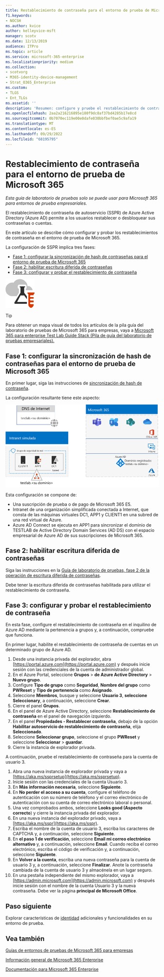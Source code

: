 ```yaml
---
title: Restablecimiento de contraseña para el entorno de prueba de Microsoft 365
f1.keywords:
- NOCSH
ms.author: kvice
author: kelleyvice-msft
manager: scotv
ms.date: 12/13/2019
audience: ITPro
ms.topic: article
ms.service: microsoft-365-enterprise
ms.localizationpriority: medium
ms.collection:
- scotvorg
- M365-identity-device-management
- Strat_O365_Enterprise
ms.custom:
- TLGS
- Ent_TLGs
ms.assetid: ''
description: 'Resumen: configure y pruebe el restablecimiento de contraseña para su entorno de prueba de Microsoft 365.'
ms.openlocfilehash: 2aa2a216216895e180f9dc8af37bd4285b17e8cd
ms.sourcegitcommit: 0b7070ec119e00e0dafe030bbfbef0ae5c9afa19
ms.translationtype: MT
ms.contentlocale: es-ES
ms.lasthandoff: 09/29/2022
ms.locfileid: "68195795"
---
```

# <a name="password-reset-for-your-microsoft-365-test-environment"></a>Restablecimiento de contraseña para el entorno de prueba de Microsoft 365

*Esta guía de laboratorio de pruebas solo se puede usar para Microsoft 365 para entornos de prueba empresariales.*

El restablecimiento de contraseña de autoservicio (SSPR) de Azure Active Directory (Azure AD) permite a los usuarios restablecer o desbloquear sus contraseñas o cuentas.

En este artículo se describe cómo configurar y probar los restablecimientos de contraseña en el entorno de prueba de Microsoft 365.

La configuración de SSPR implica tres fases:
- [Fase 1: configurar la sincronización de hash de contraseñas para el entorno de prueba de Microsoft 365](#phase-1-configure-password-hash-synchronization-for-your-microsoft-365-test-environment)
- [Fase 2: habilitar escritura diferida de contraseñas](#phase-2-enable-password-writeback)
- [Fase 3: configurar y probar el restablecimiento de contraseña](#phase-3-configure-and-test-password-reset)
    
![Guías de laboratorio de prueba para la nube de Microsoft.](../media/m365-enterprise-test-lab-guides/cloud-tlg-icon.png) 
    
> [!TIP]
> Para obtener un mapa visual de todos los artículos de la pila guía del laboratorio de pruebas de Microsoft 365 para empresas, vaya a [Microsoft 365 para enterprise Test Lab Guide Stack (Pila de guía del laboratorio de pruebas empresariales).](../downloads/Microsoft365EnterpriseTLGStack.pdf)

## <a name="phase-1-configure-password-hash-synchronization-for-your-microsoft-365-test-environment"></a>Fase 1: configurar la sincronización de hash de contraseñas para el entorno de prueba de Microsoft 365

En primer lugar, siga las instrucciones de [sincronización de hash de contraseña](password-hash-sync-m365-ent-test-environment.md). 

La configuración resultante tiene este aspecto:
  
![La empresa simulada con el entorno de prueba de sincronización de hash de contraseña.](../media/pass-through-auth-m365-ent-test-environment/Phase1.png)
  
Esta configuración se compone de:
  
- Una suscripción de prueba o de pago de Microsoft 365 E5.
- Intranet de una organización simplificada conectada a Internet, que consta de las máquinas virtuales DC1, APP1 y CLIENT1 en una subred de una red virtual de Azure.
- Azure AD Connect se ejecuta en APP1 para sincronizar el dominio de TESTLAB de Active Directory Domain Services (AD DS) con el espacio empresarial de Azure AD de sus suscripciones de Microsoft 365.

## <a name="phase-2-enable-password-writeback"></a>Fase 2: habilitar escritura diferida de contraseñas

Siga las instrucciones en la [Guía de laboratorio de pruebas, fase 2 de la operación de escritura diferida de contraseñas](password-writeback-m365-ent-test-environment.md#phase-2-enable-password-writeback-for-the-testlab-ad-ds-domain).

Debe tener la escritura diferida de contraseñas habilitada para utilizar el restablecimiento de contraseña.
  
## <a name="phase-3-configure-and-test-password-reset"></a>Fase 3: configurar y probar el restablecimiento de contraseña

En esta fase, configure el restablecimiento de contraseña en el inquilino de Azure AD mediante la pertenencia a grupos y, a continuación, compruebe que funciona.

En primer lugar, habilite el restablecimiento de contraseña de cuentas en un determinado grupo de Azure AD.

1. Desde una instancia privada del explorador, abra [https://portal.azure.com](https://portal.azure.com) y después inicie sesión con las credenciales de la cuenta de administrador global.
2. En el Azure Portal, seleccione **Grupos** >  **de Azure Active Directory** > **Nuevo grupo**.
3. Configure **Tipo de grupo** como **Seguridad**, **Nombre del grupo** como **PWReset** y **Tipo de pertenencia** como **Asignado**.
4. Seleccione **Miembros**, busque y seleccione **Usuario 3**, **seleccione Seleccionary**, a continuación, seleccione **Crear**.
5. Cierre el panel **Grupos**.
6. En el panel de Azure Active Directory, seleccione **Restablecimiento de contraseña** en el panel de navegación izquierdo.
7. En el panel **Propiedades - Restablecer contraseña**, debajo de la opción **Habilitar autoservicio de restablecimiento de contraseña**, elija **Seleccionado**.
8. Seleccione **Seleccionar grupo**, seleccione el grupo **PWReset** y seleccione **Seleccionar** > **guardar**.
9. Cierre la instancia de explorador privada.

A continuación, pruebe el restablecimiento de contraseña para la cuenta de usuario 3.

1. Abra una nueva instancia de explorador privada y vaya a [https://aka.ms/ssprsetup](https://aka.ms/ssprsetup).
1. Inicie sesión con las credenciales de la cuenta Usuario 3.
1. En **Más información necesaria**, seleccione **Siguiente**. 
1. En **No perder el acceso a su cuenta**, configure el teléfono de autenticación con su número de teléfono y el correo electrónico de autenticación con su cuenta de correo electrónico laboral o personal.
1. Una vez comprobados ambos, seleccione **Looks good (Aspecto correcto**) y cierre la instancia privada del explorador.
1. En una nueva instancia del explorador privado, vaya a [https://aka.ms/sspr](https://aka.ms/sspr).
1. Escriba el nombre de la cuenta de usuario 3, escriba los caracteres de CAPTCHA y, a continuación, seleccione **Siguiente**.
1. En **el paso 1 de verificación**, seleccione **Email mi correo electrónico alternativo** y, a continuación, seleccione **Email**. Cuando reciba el correo electrónico, escriba el código de verificación y, a continuación, seleccione **Siguiente**.
1. En **Volver a la cuenta**, escriba una nueva contraseña para la cuenta de usuario 3 y, a continuación, seleccione **Finalizar**. Anote la contraseña cambiada de la cuenta de usuario 3 y almacénela en un lugar seguro.
1. En una pestaña independiente del mismo explorador, vaya a [https://admin.microsoft.com](https://admin.microsoft.com) y después inicie sesión con el nombre de la cuenta Usuario 3 y la nueva contraseña. Debe ver la página **principal de Microsoft Office**.

## <a name="next-step"></a>Paso siguiente

Explorar características de [identidad](m365-enterprise-test-lab-guides.md#identity) adicionales y funcionalidades en su entorno de prueba.

## <a name="see-also"></a>Vea también

[Guías de entornos de pruebas de Microsoft 365 para empresas](m365-enterprise-test-lab-guides.md)

[Información general de Microsoft 365 Enterprise](microsoft-365-overview.md)

[Documentación para Microsoft 365 Enterprise](/microsoft-365-enterprise/)